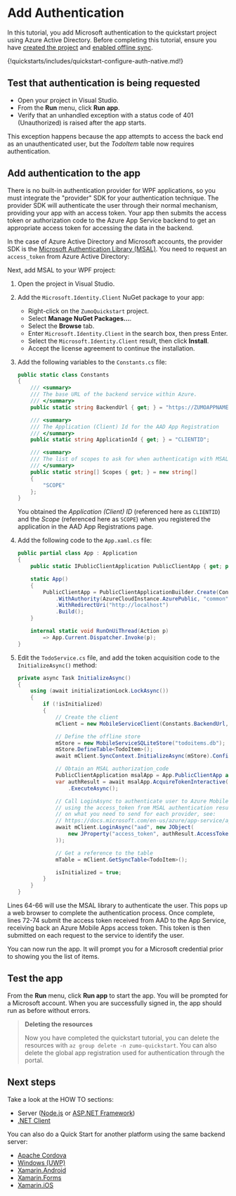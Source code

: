 # Add Authentication

In this tutorial, you add Microsoft authentication to the quickstart project using Azure Active Directory. Before completing this tutorial, ensure you have [created the project](./index.md) and [enabled offline sync](./offline.md).

{!quickstarts/includes/quickstart-configure-auth-native.md!}

## Test that authentication is being requested

* Open your project in Visual Studio. 
* From the **Run** menu, click **Run app**.
* Verify that an unhandled exception with a status code of 401 (Unauthorized) is raised after the app starts.

This exception happens because the app attempts to access the back end as an unauthenticated user, but the *TodoItem* table now requires authentication.

## Add authentication to the app

There is no built-in authentication provider for WPF applications, so you must integrate the "provider" SDK for your authentication technique.  The provider SDK will authenticate the user through their normal mechanism, providing your app with an access token.  Your app then submits the access token or authorization code to the Azure App Service backend to get an appropriate access token for accessing the data in the backend.

In the case of Azure Active Directory and Microsoft accounts, the provider SDK is the [Microsoft Authentication Library (MSAL)](https://docs.microsoft.com/azure/active-directory/develop/msal-overview).  You need to request an `access_token` from Azure Active Directory:

Next, add MSAL to your WPF project:

1. Open the project in Visual Studio.

2. Add the `Microsoft.Identity.Client` NuGet package to your app:
    * Right-click on the `ZumoQuickstart` project.
    * Select **Manage NuGet Packages...**.
    * Select the **Browse** tab.
    * Enter `Microsoft.Identity.Client` in the search box, then press Enter.
    * Select the `Microsoft.Identity.Client` result, then click **Install**.
    * Accept the license agreement to continue the installation.

3. Add the following variables to the `Constants.cs` file:

    ``` csharp linenums="3" hl_lines="11 16-19"
    public static class Constants
    {
        /// <summary>
        /// The base URL of the backend service within Azure.
        /// </summary>
        public static string BackendUrl { get; } = "https://ZUMOAPPNAME.azurewebsites.net";

        /// <summary>
        /// The Application (Client) Id for the AAD App Registration
        /// </summary>
        public static string ApplicationId { get; } = "CLIENTID";

        /// <summary>
        /// The list of scopes to ask for when authenticatign with MSAL
        /// </summary>
        public static string[] Scopes { get; } = new string[]
        {
            "SCOPE"
        };
    }
    ```

    You obtained the _Application (Client) ID_ (referenced here as `CLIENTID`) and the _Scope_ (referenced here as `SCOPE`) when you registered the application in the AAD App Registrations page.

4. Add the following code to the `App.xaml.cs` file:

    ``` csharp linenums="10" hl_lines="3-11"
    public partial class App : Application
    {
        public static IPublicClientApplication PublicClientApp { get; private set; }

        static App()
        {
            PublicClientApp = PublicClientApplicationBuilder.Create(Constants.ApplicationId)
                .WithAuthority(AzureCloudInstance.AzurePublic, "common")
                .WithRedirectUri("http://localhost")
                .Build();
        }

        internal static void RunOnUiThread(Action p)
            => App.Current.Dispatcher.Invoke(p);
    }
    ```

5. Edit the `TodoService.cs` file, and add the token acquisition code to the `InitializeAsync()` method:

    ``` csharp linenums="49" hl_lines="15-18 20-26"
    private async Task InitializeAsync()
    {
        using (await initializationLock.LockAsync())
        {
            if (!isInitialized)
            {
                // Create the client
                mClient = new MobileServiceClient(Constants.BackendUrl, new LoggingHandler());

                // Define the offline store
                mStore = new MobileServiceSQLiteStore("todoitems.db");
                mStore.DefineTable<TodoItem>();
                await mClient.SyncContext.InitializeAsync(mStore).ConfigureAwait(false);

                // Obtain an MSAL authorization_code
                PublicClientApplication msalApp = App.PublicClientApp as PublicClientApplication;
                var authResult = await msalApp.AcquireTokenInteractive(Constants.Scopes)
                    .ExecuteAsync();

                // Call LoginAsync to authenticate user to Azure Mobile Apps Server
                // using the access_token from MSAL authentication result.  For details
                // on what you need to send for each provider, see:
                // https://docs.microsoft.com/en-us/azure/app-service/app-service-authentication-how-to#validate-tokens-from-providers
                await mClient.LoginAsync("aad", new JObject(
                    new JProperty("access_token", authResult.AccessToken)
                ));

                // Get a reference to the table
                mTable = mClient.GetSyncTable<TodoItem>();

                isInitialized = true;
            }
        }
    }
    ```

Lines 64-66 will use the MSAL library to authenticate the user.  This pops up a web browser to complete the authentication process.  Once complete, lines 72-74 submit the access token received from AAD to the App Service, receiving back an Azure Mobile Apps access token.  This token is then submitted on each request to the service to identify the user.

You can now run the app.  It will prompt you for a Microsoft credential prior to showing you the list of items.

## Test the app

From the **Run** menu, click **Run app** to start the app.  You will be prompted for a Microsoft account.  When you are successfully signed in, the app should run as before without errors.

> **Deleting the resources**
>
> Now you have completed the quickstart tutorial, you can delete the resources with `az group delete -n zumo-quickstart`. You can also delete the global app registration used for authentication through the portal.

## Next steps

Take a look at the HOW TO sections:

* Server ([Node.js](../../howto/server/nodejs.md) or [ASP.NET Framework](../../howto/server/dotnet-framework.md))
* [.NET Client](../../howto/client/dotnet.md)

You can also do a Quick Start for another platform using the same backend server:

* [Apache Cordova](../cordova/index.md)
* [Windows (UWP)](../uwp/index.md)
* [Xamarin.Android](../xamarin-android/index.md)
* [Xamarin.Forms](../xamarin-forms/index.md)
* [Xamarin.iOS](../xamarin-ios/index.md)
